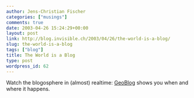```yaml
---
author: Jens-Christian Fischer
categories: ["musings"]
comments: true
date: 2003-04-26 15:24:29+00:00
layout: post
link: http://blog.invisible.ch/2003/04/26/the-world-is-a-blog/
slug: the-world-is-a-blog
tags: ["blog"]
title: The World is a Blog
type: post
wordpress_id: 62
---
```


Watch the blogosphere in (almost) realtime: [GeoBlog](http://www.brainoff.com/geoblog/) shows you when and where it happens.
